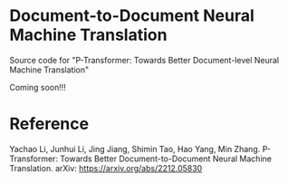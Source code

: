 # Document-to-Document Neural Machine Translation
Source code for "P-Transformer: Towards Better Document-level Neural Machine Translation"

Coming soon!!!

# Reference
Yachao Li, Junhui Li, Jing Jiang, Shimin Tao, Hao Yang, Min Zhang. P-Transformer: Towards Better Document-to-Document Neural Machine Translation.  arXiv: https://arxiv.org/abs/2212.05830
